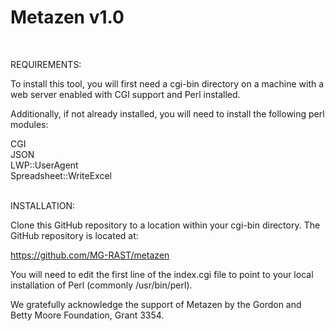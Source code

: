 Metazen v1.0
=======
<br />

REQUIREMENTS:

To install this tool, you will first need a cgi-bin directory on a
machine with a web server enabled with CGI support and Perl installed.

Additionally, if not already installed, you will need to install
the following perl modules:

CGI<br />
JSON<br />
LWP::UserAgent<br />
Spreadsheet::WriteExcel<br />
<br />

INSTALLATION:

Clone this GitHub repository to a location within your cgi-bin directory.
The GitHub repository is located at:

https://github.com/MG-RAST/metazen

You will need to edit the first line of the index.cgi file to point
to your local installation of Perl (commonly /usr/bin/perl).

We gratefully acknowledge the support of Metazen by the Gordon and Betty Moore Foundation, Grant 3354.
